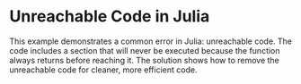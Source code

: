 # Unreachable Code in Julia
This example demonstrates a common error in Julia: unreachable code.  The code includes a section that will never be executed because the function always returns before reaching it.  The solution shows how to remove the unreachable code for cleaner, more efficient code.